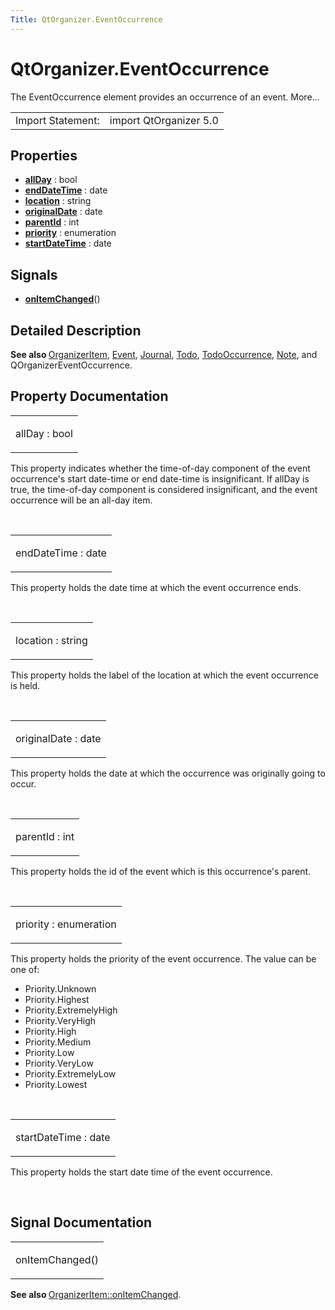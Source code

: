 ```yaml
---
Title: QtOrganizer.EventOccurrence
---
```


# QtOrganizer.EventOccurrence

<span class="subtitle"></span>
<!-- $$$EventOccurrence-brief -->
<p>The EventOccurrence element provides an occurrence of an event. More...</p>
<!-- @@@EventOccurrence -->
<table class="alignedsummary">
<tr><td class="memItemLeft rightAlign topAlign"> Import Statement:</td><td class="memItemRight bottomAlign"> import QtOrganizer 5.0</td></tr></table><ul>
</ul>
<h2 id="properties">Properties</h2>
<ul>
<li class="fn"><b><b><a href="#allDay-prop">allDay</a></b></b> : bool</li>
<li class="fn"><b><b><a href="#endDateTime-prop">endDateTime</a></b></b> : date</li>
<li class="fn"><b><b><a href="#location-prop">location</a></b></b> : string</li>
<li class="fn"><b><b><a href="#originalDate-prop">originalDate</a></b></b> : date</li>
<li class="fn"><b><b><a href="#parentId-prop">parentId</a></b></b> : int</li>
<li class="fn"><b><b><a href="#priority-prop">priority</a></b></b> : enumeration</li>
<li class="fn"><b><b><a href="#startDateTime-prop">startDateTime</a></b></b> : date</li>
</ul>
<h2 id="signals">Signals</h2>
<ul>
<li class="fn"><b><b><a href="#onItemChanged-signal">onItemChanged</a></b></b>()</li>
</ul>
<!-- $$$EventOccurrence-description -->
<h2 id="details">Detailed Description</h2>
</p>
<p><b>See also </b><a href="QtOrganizer.OrganizerItem.md">OrganizerItem</a>, <a href="QtOrganizer.Event.md">Event</a>, <a href="QtOrganizer.Journal.md">Journal</a>, <a href="QtOrganizer.Todo.md">Todo</a>, <a href="QtOrganizer.TodoOccurrence.md">TodoOccurrence</a>, <a href="QtOrganizer.Note.md">Note</a>, and QOrganizerEventOccurrence.</p>
<!-- @@@EventOccurrence -->
<h2>Property Documentation</h2>
<!-- $$$allDay -->
<table class="qmlname"><tr valign="top" id="allDay-prop"><td class="tblQmlPropNode"><p><span class="name">allDay</span> : <span class="type">bool</span></p></td></tr></table><p>This property indicates whether the time-of-day component of the event occurrence's start date-time or end date-time is insignificant. If allDay is true, the time-of-day component is considered insignificant, and the event occurrence will be an all-day item.</p>
<!-- @@@allDay -->
<br/>
<!-- $$$endDateTime -->
<table class="qmlname"><tr valign="top" id="endDateTime-prop"><td class="tblQmlPropNode"><p><span class="name">endDateTime</span> : <span class="type">date</span></p></td></tr></table><p>This property holds the date time at which the event occurrence ends.</p>
<!-- @@@endDateTime -->
<br/>
<!-- $$$location -->
<table class="qmlname"><tr valign="top" id="location-prop"><td class="tblQmlPropNode"><p><span class="name">location</span> : <span class="type">string</span></p></td></tr></table><p>This property holds the label of the location at which the event occurrence is held.</p>
<!-- @@@location -->
<br/>
<!-- $$$originalDate -->
<table class="qmlname"><tr valign="top" id="originalDate-prop"><td class="tblQmlPropNode"><p><span class="name">originalDate</span> : <span class="type">date</span></p></td></tr></table><p>This property holds the date at which the occurrence was originally going to occur.</p>
<!-- @@@originalDate -->
<br/>
<!-- $$$parentId -->
<table class="qmlname"><tr valign="top" id="parentId-prop"><td class="tblQmlPropNode"><p><span class="name">parentId</span> : <span class="type">int</span></p></td></tr></table><p>This property holds the id of the event which is this occurrence's parent.</p>
<!-- @@@parentId -->
<br/>
<!-- $$$priority -->
<table class="qmlname"><tr valign="top" id="priority-prop"><td class="tblQmlPropNode"><p><span class="name">priority</span> : <span class="type">enumeration</span></p></td></tr></table><p>This property holds the priority of the event occurrence. The value can be one of:</p>
<ul>
<li>Priority.Unknown</li>
<li>Priority.Highest</li>
<li>Priority.ExtremelyHigh</li>
<li>Priority.VeryHigh</li>
<li>Priority.High</li>
<li>Priority.Medium</li>
<li>Priority.Low</li>
<li>Priority.VeryLow</li>
<li>Priority.ExtremelyLow</li>
<li>Priority.Lowest</li>
</ul>
<!-- @@@priority -->
<br/>
<!-- $$$startDateTime -->
<table class="qmlname"><tr valign="top" id="startDateTime-prop"><td class="tblQmlPropNode"><p><span class="name">startDateTime</span> : <span class="type">date</span></p></td></tr></table><p>This property holds the start date time of the event occurrence.</p>
<!-- @@@startDateTime -->
<br/>
<h2>Signal Documentation</h2>
<!-- $$$onItemChanged -->
<table class="qmlname"><tr valign="top" id="onItemChanged-signal"><td class="tblQmlFuncNode"><p><span class="name">onItemChanged</span>()</p></td></tr></table><p><b>See also </b><a href="QtOrganizer.OrganizerItem.md#onItemChanged-signal">OrganizerItem::onItemChanged</a>.</p>
<!-- @@@onItemChanged -->
<br/>
